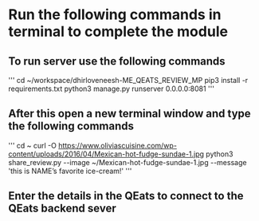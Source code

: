 # Run the following commands in terminal to complete the module

## To run server use the following commands

'''
cd ~/workspace/dhirloveneesh-ME_QEATS_REVIEW_MP
pip3 install -r requirements.txt
python3 manage.py runserver 0.0.0.0:8081
'''

## After this open a new terminal window and type the following commands

'''
cd ~
curl -O https://www.oliviascuisine.com/wp-content/uploads/2016/04/Mexican-hot-fudge-sundae-1.jpg
python3 share_review.py --image ~/Mexican-hot-fudge-sundae-1.jpg --message 'this is NAME’s favorite ice-cream!'
'''

## Enter the details in the QEats to connect to the QEats backend sever
